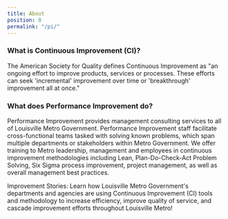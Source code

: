 ```yaml
---
title: About
position: 0
permalink: "/pi/"
---
```




### What is Continuous Improvement (CI)?

The American Society for Quality defines Continuous Improvement as "an ongoing effort to improve products, services or processes. These efforts can seek 'incremental' improvement over time or 'breakthrough' improvement all at once."

### What does Performance Improvement do?

Performance Improvement provides management consulting services to all of Louisville Metro Government. Performance Improvement staff facilitate cross-functional teams tasked with solving known problems, which span multiple departments or stakeholders within Metro Government. We offer training to Metro leadership, management and employees in continuous improvement methodologies including Lean, Plan-Do-Check-Act Problem Solving, Six Sigma process improvement, project management, as well as overall management best practices.

Improvement Stories:  Learn how Louisville Metro Government's departments and agencies are using Continuous Improvement (CI) tools and methodology to increase efficiency, improve quality of service, and cascade improvement efforts throughout Louisville Metro!
